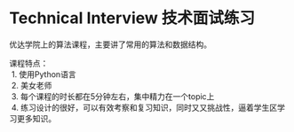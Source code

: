 # Technical Interview 技术面试练习
优达学院上的算法课程，主要讲了常用的算法和数据结构。  

课程特点：  
  1. 使用Python语言  
  2. 美女老师  
  3. 每个课程的时长都在5分钟左右，集中精力在一个topic上  
  4. 练习设计的很好，可以有效考察和复习知识，同时又又挑战性，逼着学生区学习更多知识。

